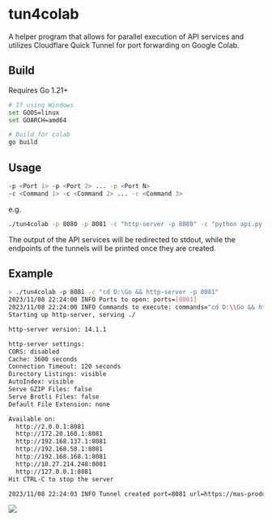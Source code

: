 # tun4colab

A helper program that allows for parallel execution of API services and utilizes Cloudflare Quick Tunnel for port forwarding on Google Colab.

## Build

Requires Go 1.21+

```bash
# If using Windows
set GOOS=linux
set GOARCH=amd64

# Build for colab
go build
```

## Usage

```bash
-p <Port 1> -p <Port 2> ... -p <Port N>
-c <Command 1> -c <Command 2> ... -c <Command 3>
```

e.g.

```bash
./tun4colab -p 8080 -p 8081 -c "http-server -p 8080" -c "python api.py -p 8081"
```

The output of the API services will be redirected to stdout, while the  endpoints of the tunnels will be printed once they are created.

## Example

```bash
> ./tun4colab -p 8081 -c "cd D:\Go && http-server -p 8081"
2023/11/08 22:24:00 INFO Ports to open: ports=[8081]
2023/11/08 22:24:00 INFO Commands to execute: commands="cd D:\\Go && http-server -p 8081"
Starting up http-server, serving ./

http-server version: 14.1.1

http-server settings:
CORS: disabled
Cache: 3600 seconds
Connection Timeout: 120 seconds
Directory Listings: visible
AutoIndex: visible
Serve GZIP Files: false
Serve Brotli Files: false
Default File Extension: none

Available on:
  http://2.0.0.1:8081
  http://172.20.160.1:8081
  http://192.168.137.1:8081
  http://192.168.58.1:8081
  http://192.168.168.1:8081
  http://10.27.214.248:8081
  http://127.0.0.1:8081
Hit CTRL-C to stop the server

2023/11/08 22:24:03 INFO Tunnel created port=8081 url=https://mas-production-complicated-tag.trycloudflare.com
```

![](https://public.ptree.top/ShareX/2023/11/08/1699453519/AEjbKXeXOd.png)